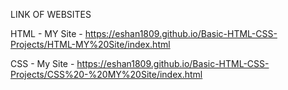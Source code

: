 LINK OF WEBSITES

HTML - MY Site   -  https://eshan1809.github.io/Basic-HTML-CSS-Projects/HTML-MY%20Site/index.html


CSS - My Site    -  https://eshan1809.github.io/Basic-HTML-CSS-Projects/CSS%20-%20MY%20Site/index.html
